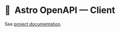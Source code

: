 # 🚀  Astro OpenAPI — Client

See [project documentation](https://github.com/JulianCataldo/astro-openapi#readme).
